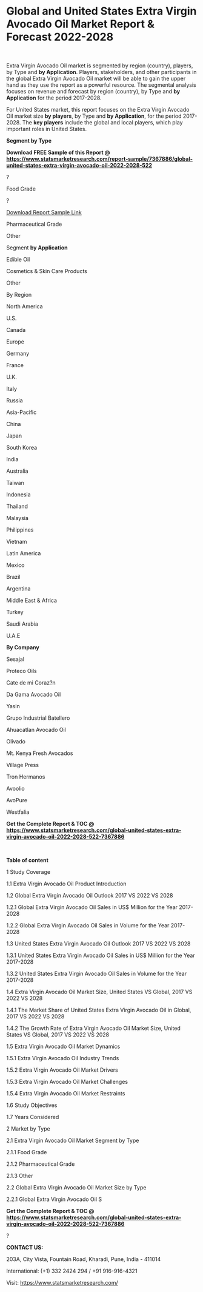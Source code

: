<h1>Global and United States Extra Virgin Avocado Oil Market Report & Forecast 2022-2028</h1><br/><p>Extra Virgin Avocado Oil market is segmented by region (country), players, by Type and <strong>by Application</strong>. Players, stakeholders, and other participants in the global Extra Virgin Avocado Oil market will be able to gain the upper hand as they use the report as a powerful resource. The segmental analysis focuses on revenue and forecast by region (country), by Type and <strong>by Application</strong> for the period 2017-2028.</p>
 
 
 
 <p>For United States market, this report focuses on the Extra Virgin Avocado Oil market size <strong>by players</strong>, by Type and <strong>by Application</strong>, for the period 2017-2028. The <strong>key players</strong> include the global and local players, which play important roles in United States.</p>
 
 
 
 <p><strong>Segment by Type</strong></p>
 
 
 
 <div><b>Download FREE Sample of this Report @ <a href="https://www.statsmarketresearch.com/download-free-sample/7367886/global-united-states-extra-virgin-avocado-oil-2022-2028-522">https://www.statsmarketresearch.com/report-sample/7367886/global-united-states-extra-virgin-avocado-oil-2022-2028-522</a></b></div>
 
 
 
 <p>? </p>
 
 
 
 <p>Food Grade</p>
 
 
 
 <p>? </p>
 
 
 
 <p><a href="https://www.statsmarketresearch.com/download-free-sample/7367886/global-united-states-extra-virgin-avocado-oil-2022-2028-522">Download Report Sample Link</a></p>
 
 
 
 <p>Pharmaceutical Grade</p>
 
 
 
 <p>Other</p>
 
 
 
 <p>Segment <strong>by Application</strong></p>
 
 
 
 <p>Edible Oil</p>
 
 
 
 <p>Cosmetics & Skin Care Products</p>
 
 
 
 <p>Other</p>
 
 
 
 <p>By Region</p>
 
 
 
 <p>North America</p>
 
 
 
 <p>U.S.</p>
 
 
 
 <p>Canada</p>
 
 
 
 <p>Europe</p>
 
 
 
 <p>Germany</p>
 
 
 
 <p>France</p>
 
 
 
 <p>U.K.</p>
 
 
 
 <p>Italy</p>
 
 
 
 <p>Russia</p>
 
 
 
 <p>Asia-Pacific</p>
 
 
 
 <p>China</p>
 
 
 
 <p>Japan</p>
 
 
 
 <p>South Korea</p>
 
 
 
 <p>India</p>
 
 
 
 <p>Australia</p>
 
 
 
 <p>Taiwan</p>
 
 
 
 <p>Indonesia</p>
 
 
 
 <p>Thailand</p>
 
 
 
 <p>Malaysia</p>
 
 
 
 <p>Philippines</p>
 
 
 
 <p>Vietnam</p>
 
 
 
 <p>Latin America</p>
 
 
 
 <p>Mexico</p>
 
 
 
 <p>Brazil</p>
 
 
 
 <p>Argentina</p>
 
 
 
 <p>Middle East & Africa</p>
 
 
 
 <p>Turkey</p>
 
 
 
 <p>Saudi Arabia</p>
 
 
 
 <p>U.A.E</p>
 
 
 
 <p><strong>By Company</strong></p>
 
 
 
 <p>Sesajal</p>
 
 
 
 <p>Proteco Oils</p>
 
 
 
 <p>Cate de mi Coraz?n</p>
 
 
 
 <p>Da Gama Avocado Oil</p>
 
 
 
 <p>Yasin</p>
 
 
 
 <p>Grupo Industrial Batellero</p>
 
 
 
 <p>Ahuacatlan Avocado Oil</p>
 
 
 
 <p>Olivado</p>
 
 
 
 <p>Mt. Kenya Fresh Avocados</p>
 
 
 
 <p>Village Press</p>
 
 
 
 <p>Tron Hermanos</p>
 
 
 
 <p>Avoolio</p>
 
 
 
 <p>AvoPure</p>
 
 
 
 <p>Westfalia</p>
 
 
 
 <div><b>Get the Complete Report & TOC @ <a href="https://www.statsmarketresearch.com/global-united-states-extra-virgin-avocado-oil-2022-2028-522-7367886">https://www.statsmarketresearch.com/global-united-states-extra-virgin-avocado-oil-2022-2028-522-7367886</a></b></div>
 
 
 
 <p><br />
 
 <b>Table of content</b></p>
 
 
 
 <p>1 Study Coverage<br />
 
 1.1 Extra Virgin Avocado Oil Product Introduction<br />
 
 1.2 Global Extra Virgin Avocado Oil Outlook 2017 VS 2022 VS 2028<br />
 
 1.2.1 Global Extra Virgin Avocado Oil Sales in US$ Million for the Year 2017-2028<br />
 
 1.2.2 Global Extra Virgin Avocado Oil Sales in Volume for the Year 2017-2028<br />
 
 1.3 United States Extra Virgin Avocado Oil Outlook 2017 VS 2022 VS 2028<br />
 
 1.3.1 United States Extra Virgin Avocado Oil Sales in US$ Million for the Year 2017-2028<br />
 
 1.3.2 United States Extra Virgin Avocado Oil Sales in Volume for the Year 2017-2028<br />
 
 1.4 Extra Virgin Avocado Oil Market Size, United States VS Global, 2017 VS 2022 VS 2028<br />
 
 1.4.1 The Market Share of United States Extra Virgin Avocado Oil in Global, 2017 VS 2022 VS 2028<br />
 
 1.4.2 The Growth Rate of Extra Virgin Avocado Oil Market Size, United States VS Global, 2017 VS 2022 VS 2028<br />
 
 1.5 Extra Virgin Avocado Oil Market Dynamics<br />
 
 1.5.1 Extra Virgin Avocado Oil Industry Trends<br />
 
 1.5.2 Extra Virgin Avocado Oil Market Drivers<br />
 
 1.5.3 Extra Virgin Avocado Oil Market Challenges<br />
 
 1.5.4 Extra Virgin Avocado Oil Market Restraints<br />
 
 1.6 Study Objectives<br />
 
 1.7 Years Considered<br />
 
 2 Market by Type<br />
 
 2.1 Extra Virgin Avocado Oil Market Segment by Type<br />
 
 2.1.1 Food Grade<br />
 
 2.1.2 Pharmaceutical Grade<br />
 
 2.1.3 Other<br />
 
 2.2 Global Extra Virgin Avocado Oil Market Size by Type<br />
 
 2.2.1 Global Extra Virgin Avocado Oil S</p>
 
 
 
 <div><b>Get the Complete Report & TOC @ <a href="https://www.statsmarketresearch.com/global-united-states-extra-virgin-avocado-oil-2022-2028-522-7367886">https://www.statsmarketresearch.com/global-united-states-extra-virgin-avocado-oil-2022-2028-522-7367886</a></b></div>
 
 
 
 <p>? </p>
 
 
 
 <p><b>CONTACT US:</b><br />
 
 203A, City Vista, Fountain Road, Kharadi, Pune, India - 411014<br />
 
 International: (+1) 332 2424 294 / +91 916-916-4321<br />
 
 Visit: <a href="https://www.statsmarketresearch.com/">https://www.statsmarketresearch.com/</a></p>